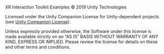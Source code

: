 XR Interaction Toolkit Examples © 2019 Unity Technologies

Licensed under the Unity Companion License for Unity-dependent projects (see [Unity Companion License](http://www.unity3d.com/legal/licenses/Unity_Companion_License)).

Unless expressly provided otherwise, the Software under this license is made available strictly on an “AS IS” BASIS WITHOUT WARRANTY OF ANY KIND, EXPRESS OR IMPLIED. Please review the license for details on these and other terms and conditions.
